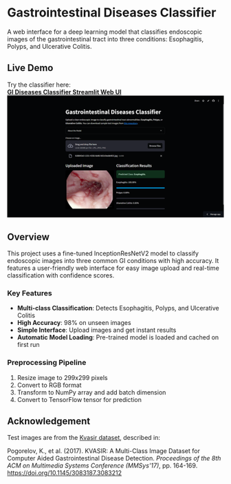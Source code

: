 # Gastrointestinal Diseases Classifier

A web interface for a deep learning model that classifies endoscopic images of the gastrointestinal tract into three conditions: Esophagitis, Polyps, and Ulcerative Colitis.

## Live Demo

Try the classifier here:  
[**GI Diseases Classifier Streamlit Web UI**](https://gidiseaseclassifier.streamlit.app/)  
![App UI](AppUI.png)

## Overview

This project uses a fine-tuned InceptionResNetV2 model to classify endoscopic images into three common GI conditions with high accuracy. It features a user-friendly web interface for easy image upload and real-time classification with confidence scores.

### Key Features

- **Multi-class Classification**: Detects Esophagitis, Polyps, and Ulcerative Colitis
- **High Accuracy**: 98% on unseen images
- **Simple Interface**: Upload images and get instant results
- **Automatic Model Loading**: Pre-trained model is loaded and cached on first run

### Preprocessing Pipeline

1. Resize image to 299x299 pixels
2. Convert to RGB format
3. Transform to NumPy array and add batch dimension
4. Convert to TensorFlow tensor for prediction

## Acknowledgement

Test images are from the [Kvasir dataset](https://datasets.simula.no/kvasir/), described in:

Pogorelov, K., et al. (2017). KVASIR: A Multi-Class Image Dataset for Computer Aided Gastrointestinal Disease Detection. *Proceedings of the 8th ACM on Multimedia Systems Conference (MMSys'17)*, pp. 164-169. https://doi.org/10.1145/3083187.3083212
